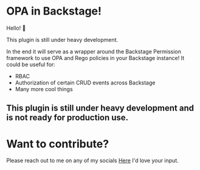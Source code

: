 # OPA in Backstage!

Hello! :wave:

This plugin is still under heavy development.

In the end it will serve as a wrapper around the Backstage Permission framework to use OPA and Rego policies in your Backstage instance! It could be useful for:

- RBAC
- Authorization of certain CRUD events across Backstage
- Many more cool things

## This plugin is still under heavy development and is not ready for production use.

# Want to contribute?

Please reach out to me on any of my socials [Here](https://t.co/firVTqlJDl) I'd love your input.
